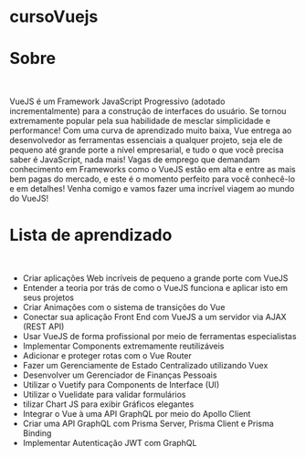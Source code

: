 # cursoVuejs

<h1>Sobre</h1><br>

<p>VueJS é um Framework JavaScript Progressivo (adotado incrementalmente) para a construção de interfaces do usuário.
Se tornou extremamente popular pela sua habilidade de mesclar simplicidade e performance!
Com uma curva de aprendizado muito baixa, Vue entrega ao desenvolvedor as ferramentas essenciais a qualquer projeto, seja ele de pequeno até grande porte a nível empresarial, e tudo o que você precisa saber é JavaScript, nada mais!
Vagas de emprego que demandam conhecimento em Frameworks como o VueJS estão em alta e entre as mais bem pagas do mercado, e este é o momento perfeito para você conhecê-lo e em detalhes!
Venha comigo e vamos fazer uma incrível viagem ao mundo do VueJS!</p>


<h1>Lista de aprendizado</h1><br>
<ul>
  <li>Criar aplicações Web incríveis de pequeno a grande porte com VueJS</li>
  <li>Entender a teoria por trás de como o VueJS funciona e aplicar isto em seus projetos</li>
  <li>Criar Animações com o sistema de transições do Vue</li>
  <li>Conectar sua aplicação Front End com VueJS a um servidor via AJAX (REST API)</li>
  <li>Usar VueJS de forma profissional por meio de ferramentas especialistas</li>
  <li>Implementar Components extremamente reutilizáveis</li>
  <li>Adicionar e proteger rotas com o Vue Router</li>
  <li>Fazer um Gerenciamente de Estado Centralizado utilizando Vuex</li>
  <li>Desenvolver um Gerenciador de Finanças Pessoais</li>
  <li>Utilizar o Vuetify para Components de Interface (UI)</li>
  <li>Utilizar o Vuelidate para validar formulários</li>
  <li>tilizar Chart JS para exibir Gráficos elegantes</li>
  <li>Integrar o Vue à uma API GraphQL por meio do Apollo Client</li>
  <li>Criar uma API GraphQL com Prisma Server, Prisma Client e Prisma Binding</li>
  <li>Implementar Autenticação JWT com GraphQL</li>
</ul>
